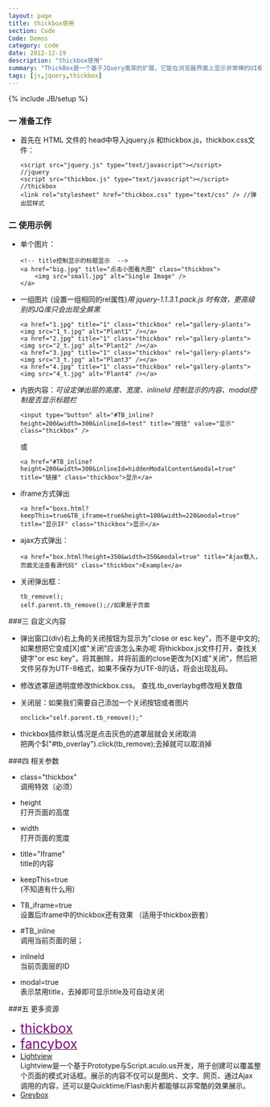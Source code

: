 ```yaml
---
layout: page
title: thickbox使用
section: Code
Code: Demos
category: code
date: 2012-12-19
description: "thickbox使用"
summary: "ThickBox是一个基于JQuery类库的扩展，它能在浏览器界面上显示非常棒的UI框，它可以显示单图片，多图片，ajax请求内容或链接内容."
tags: [js,jquery,thickbox]
---
```

{% include JB/setup %}

### 一  准备工作

-   首先在 HTML 文件的 head中导入jquery.js 和thickbox.js，thickbox.css文件：

        <script src="jquery.js" type="text/javascript"></script>    //jquery
        <script src="thickbox.js" type="text/javascript"></script>  //thickbox
        <link rel="stylesheet" href="thickbox.css" type="text/css" /> //弹出层样式

### 二  使用示例

-   单个图片：

        <!-- title控制显示的标题显示  --> 
        <a href="big.jpg" title="点击小图看大图" class="thickbox">  
            <img src="small.jpg" alt="Single Image" />  
        </a>

-   一组图片 (设置一组相同的rel属性)*用 jquery-1.1.3.1.pack.js 时有效，更高级别的JQ库只会出现全屏黑*

        <a href="1.jpg" title="1" class="thickbox" rel="gallery-plants"><img src="1_t.jpg" alt="Plant1" /></a>  
        <a href="2.jpg" title="1" class="thickbox" rel="gallery-plants"><img src="2_t.jpg" alt="Plant2" /></a>  
        <a href="3.jpg" title="1" class="thickbox" rel="gallery-plants"><img src="3_t.jpg" alt="Plant3" /></a>  
        <a href="4.jpg" title="1" class="thickbox" rel="gallery-plants"><img src="4_t.jpg" alt="Plant4" /></a>

-   内嵌内容：*可设定弹出层的高度、宽度、inlineId 控制显示的内容、modal控制是否显示标题栏*

        <input type="button" alt="#TB_inline?height=200&width=300&inlineId=test" title="按钮" value="显示" class="thickbox" />

    或  

        <a href="#TB_inline?height=200&width=300&inlineId=hiddenModalContent&modal=true" title="链接" class="thickbox">显示</a>  
    <div id="test" style="display:none">这里是隐藏的内容</div>

-   iframe方式弹出  

        <a href="boxs.html?keepThis=true&TB_iframe=true&height=100&width=220&modal=true" title="显示IF" class="thickbox">显示</a>


-   ajax方式弹出： 

        <a href="box.html?height=350&width=350&modal=true" title="Ajax载入，页面无法查看源代码" class="thickbox">Example</a>

-   关闭弹出框：

        tb_remove();  
        self.parent.tb_remove();//如果是子页面

###三  自定义内容

-   弹出窗口(div)右上角的关闭按钮为显示为"close or esc key"，而不是中文的; 如果想把它变成\[X\]或"关闭"应该怎么来办呢 
将thickbox.js文件打开，查找关键字"or esc key"，将其删除，并将前面的close更改为\[X\]或"关闭"，然后把文件另存为UTF-8格式，如果不保存为UTF-8的话，将会出现乱码。  

-   修改遮罩层透明度修改thickbox.css。
查找.tb_overlaybg修改相关数值  

-   关闭层：如果我们需要自己添加一个关闭按钮或者图片

        onclick="self.parent.tb_remove();"  

-   thickbox插件默认情况是点击灰色的遮罩层就会关闭取消  
把两个$("#tb_overlay").click(tb_remove);去掉就可以取消掉

###四  相关参数
-   class="thickbox"  
    调用特效（必须）

-   height  
    打开页面的高度

-   width  
    打开页面的宽度

-   title="Iframe"  
    title的内容

-   keepThis=true  
    (不知道有什么用)

-   TB_iframe=true  
    设置后iframe中的thickbox还有效果 （适用于thickbox嵌套）

-   \#TB_inline  
    调用当前页面的层；

-   inlineId  
    当前页面层的ID

-   modal=true  
    表示禁用title，去掉即可显示title及可自动关闭

###五  更多资源

-   <a href="{{site.demourl}}/thickbox/" target="_blank"><span style="font-size:26px;font-bold:bold; color:#800080;">thickbox</span></a>
-   <a href="{{site.demourl}}/fancybox/" target="_blank"><span style="font-size:26px;font-bold:bold; color:#800080;">fancybox</span></a>
-   <a href="http://www.nickstakenburg.com/projects/lightview/" target="_blank">Lightview</a>  
    Lightview是一个基于Prototype与Script.aculo.us开发，用于创建可以覆盖整个页面的模式对话框。展示的内容不仅可以是图片、文字、网页、通过Ajax 调用的内容，还可以是Quicktime/Flash影片都能够以非常酷的效果展示。
-   <a href="http://orangoo.com/labs/GreyBox/" target="_blank">Greybox</a>
